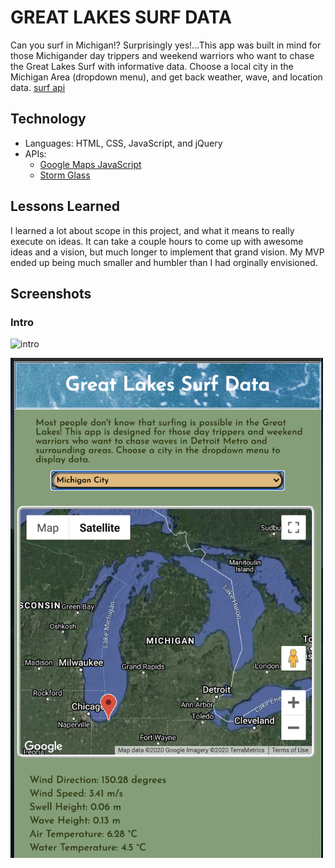 # GREAT LAKES SURF DATA

Can you surf in Michigan!? Surprisingly yes!...This app was built in mind for those Michigander day trippers and weekend warriors who want to chase the Great Lakes Surf with informative data. Choose a local city in the Michigan Area (dropdown menu), and get back weather, wave, and location data.
[surf api](https://derek-arrotta.github.io/surf-api/)

## Technology

* Languages: HTML, CSS, JavaScript, and jQuery
* APIs: 
  * [Google Maps JavaScript](https://developers.google.com/maps/documentation/javascript/overview?utm_source=google&utm_medium=cpc&utm_campaign=FY18-Q2-global-demandgen-paidsearchonnetworkhouseads-cs-maps_contactsal_saf&utm_content=text-ad-none-none-DEV_c-CRE_359194145415-ADGP_Hybrid%20%7C%20AW%20SEM%20%7C%20BKWS%20~%20Google%20Maps%20Javascript%20API-KWID_43700045479855436-kwd-341556983684-userloc_9016823&utm_term=KW_%2Bmaps%20%2Bjavascript%20%2Bapi-ST_%2Bmaps%20%2Bjavascript%20%2Bapi&gclid=CjwKCAiArIH_BRB2EiwALfbH1MRIFdzqFbaxqqDHjhMsA78Yr7EWSd8P-HND1aDmqwZVHKMzDc4KahoCmPIQAvD_BwE)
  * [Storm Glass](https://stormglass.io/)

## Lessons Learned

I learned a lot about scope in this project, and what it means to really execute on ideas. It can take a couple hours to come up with awesome ideas and a vision, but much longer to implement that grand vision. My MVP ended up being much smaller and humbler than I had orginally envisioned. 

## Screenshots

### Intro
![intro](images/screenshot-intro.png)

<img src="app-screen-shot.png" width="500">
